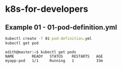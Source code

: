 # k8s-for-developers

## Example 01 - 01-pod-definition.yml

```bat
kubectl create -f 01-pod-definition.yml
kubectl get pod
```

```console
edith@master:~$ kubectl get pods
NAME        READY   STATUS    RESTARTS   AGE
myapp-pod   1/1     Running   1          33m
```




